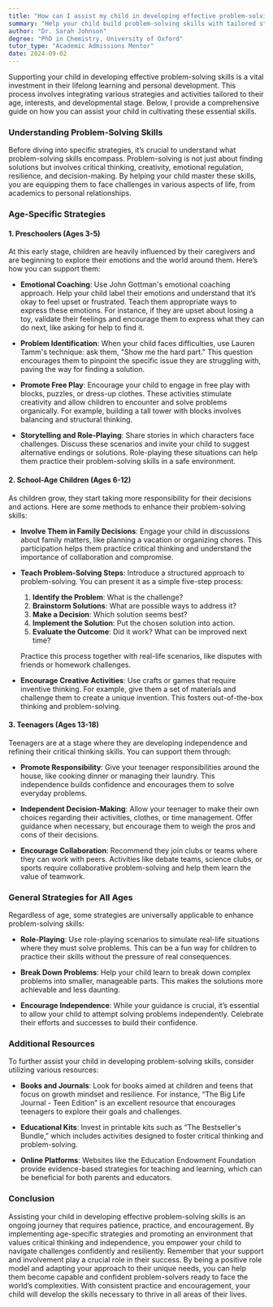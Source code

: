 ```yaml
---
title: "How can I assist my child in developing effective problem-solving skills?"
summary: "Help your child build problem-solving skills with tailored strategies that enhance critical thinking, creativity, and resilience for lifelong success."
author: "Dr. Sarah Johnson"
degree: "PhD in Chemistry, University of Oxford"
tutor_type: "Academic Admissions Mentor"
date: 2024-09-02
---
```


Supporting your child in developing effective problem-solving skills is a vital investment in their lifelong learning and personal development. This process involves integrating various strategies and activities tailored to their age, interests, and developmental stage. Below, I provide a comprehensive guide on how you can assist your child in cultivating these essential skills.

### Understanding Problem-Solving Skills

Before diving into specific strategies, it’s crucial to understand what problem-solving skills encompass. Problem-solving is not just about finding solutions but involves critical thinking, creativity, emotional regulation, resilience, and decision-making. By helping your child master these skills, you are equipping them to face challenges in various aspects of life, from academics to personal relationships.

### Age-Specific Strategies

#### 1. Preschoolers (Ages 3-5)

At this early stage, children are heavily influenced by their caregivers and are beginning to explore their emotions and the world around them. Here’s how you can support them:

- **Emotional Coaching**: Use John Gottman's emotional coaching approach. Help your child label their emotions and understand that it’s okay to feel upset or frustrated. Teach them appropriate ways to express these emotions. For instance, if they are upset about losing a toy, validate their feelings and encourage them to express what they can do next, like asking for help to find it.

- **Problem Identification**: When your child faces difficulties, use Lauren Tamm's technique: ask them, "Show me the hard part." This question encourages them to pinpoint the specific issue they are struggling with, paving the way for finding a solution.

- **Promote Free Play**: Encourage your child to engage in free play with blocks, puzzles, or dress-up clothes. These activities stimulate creativity and allow children to encounter and solve problems organically. For example, building a tall tower with blocks involves balancing and structural thinking.

- **Storytelling and Role-Playing**: Share stories in which characters face challenges. Discuss these scenarios and invite your child to suggest alternative endings or solutions. Role-playing these situations can help them practice their problem-solving skills in a safe environment.

#### 2. School-Age Children (Ages 6-12)

As children grow, they start taking more responsibility for their decisions and actions. Here are some methods to enhance their problem-solving skills:

- **Involve Them in Family Decisions**: Engage your child in discussions about family matters, like planning a vacation or organizing chores. This participation helps them practice critical thinking and understand the importance of collaboration and compromise.

- **Teach Problem-Solving Steps**: Introduce a structured approach to problem-solving. You can present it as a simple five-step process:
  1. **Identify the Problem**: What is the challenge?
  2. **Brainstorm Solutions**: What are possible ways to address it?
  3. **Make a Decision**: Which solution seems best?
  4. **Implement the Solution**: Put the chosen solution into action.
  5. **Evaluate the Outcome**: Did it work? What can be improved next time?
  
  Practice this process together with real-life scenarios, like disputes with friends or homework challenges.

- **Encourage Creative Activities**: Use crafts or games that require inventive thinking. For example, give them a set of materials and challenge them to create a unique invention. This fosters out-of-the-box thinking and problem-solving.

#### 3. Teenagers (Ages 13-18)

Teenagers are at a stage where they are developing independence and refining their critical thinking skills. You can support them through:

- **Promote Responsibility**: Give your teenager responsibilities around the house, like cooking dinner or managing their laundry. This independence builds confidence and encourages them to solve everyday problems.

- **Independent Decision-Making**: Allow your teenager to make their own choices regarding their activities, clothes, or time management. Offer guidance when necessary, but encourage them to weigh the pros and cons of their decisions.

- **Encourage Collaboration**: Recommend they join clubs or teams where they can work with peers. Activities like debate teams, science clubs, or sports require collaborative problem-solving and help them learn the value of teamwork.

### General Strategies for All Ages

Regardless of age, some strategies are universally applicable to enhance problem-solving skills:

- **Role-Playing**: Use role-playing scenarios to simulate real-life situations where they must solve problems. This can be a fun way for children to practice their skills without the pressure of real consequences.

- **Break Down Problems**: Help your child learn to break down complex problems into smaller, manageable parts. This makes the solutions more achievable and less daunting.

- **Encourage Independence**: While your guidance is crucial, it’s essential to allow your child to attempt solving problems independently. Celebrate their efforts and successes to build their confidence.

### Additional Resources

To further assist your child in developing problem-solving skills, consider utilizing various resources:

- **Books and Journals**: Look for books aimed at children and teens that focus on growth mindset and resilience. For instance, “The Big Life Journal - Teen Edition” is an excellent resource that encourages teenagers to explore their goals and challenges.

- **Educational Kits**: Invest in printable kits such as “The Bestseller's Bundle,” which includes activities designed to foster critical thinking and problem-solving.

- **Online Platforms**: Websites like the Education Endowment Foundation provide evidence-based strategies for teaching and learning, which can be beneficial for both parents and educators.

### Conclusion

Assisting your child in developing effective problem-solving skills is an ongoing journey that requires patience, practice, and encouragement. By implementing age-specific strategies and promoting an environment that values critical thinking and independence, you empower your child to navigate challenges confidently and resiliently. Remember that your support and involvement play a crucial role in their success. By being a positive role model and adapting your approach to their unique needs, you can help them become capable and confident problem-solvers ready to face the world’s complexities. With consistent practice and encouragement, your child will develop the skills necessary to thrive in all areas of their lives.
    